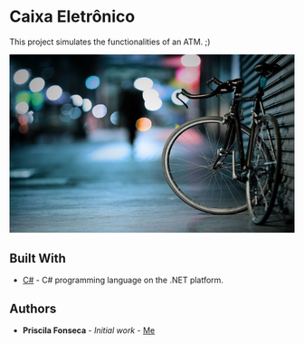 # Caixa Eletrônico

This project simulates the functionalities of an ATM. ;)

![](header.jpg)

## Built With

* [C#](https://docs.microsoft.com/pt-br/dotnet/csharp/) - C# programming language on the .NET platform.

## Authors

* **Priscila Fonseca** - *Initial work* - [Me](https://www.linkedin.com/in/pri-fonseca/)
